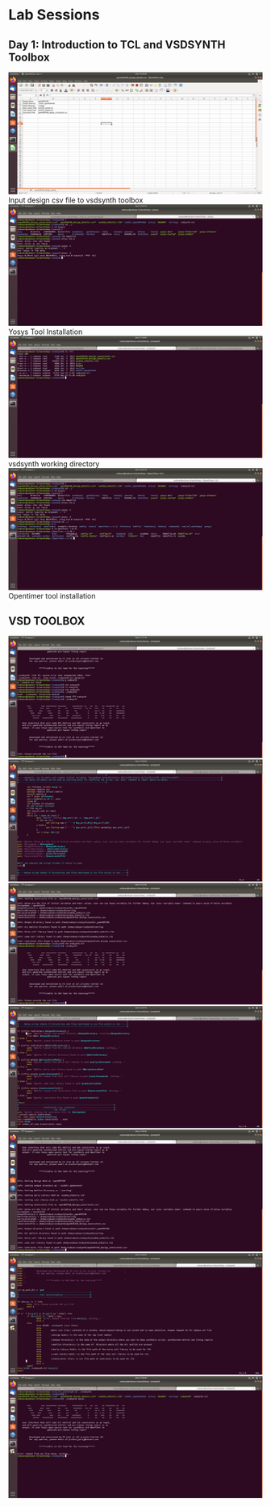 # Lab Sessions 

## Day 1: Introduction to TCL and VSDSYNTH Toolbox

 ![image](figures/day0/day_0_csv)
			   Input design csv file to vsdsynth toolbox
 ![image](figures/day0/yosys_day0.png)
                           Yosys Tool Installation
 ![image](figures/day0/day_0_directory.png)
			   vsdsynth working directory 
 ![image](figures/day0/opentimer_day0.png)
		           Opentimer tool installation
 
## VSD TOOLBOX
  ![image](figures/day0/vsdtoolbox_day0.png)
  ![image](figures/day0/day_1_vsdsynth_0.1.png)
  ![image](figures/day0/day_1_vsdsynth_0.1_2.png)
  ![image](figures/day0/day_1_vsdsynth_0.png)
  ![image](figures/day0/day_1_vsdsynth_1.png)
  ![image](figures/day0/day_1_vsdsynth_2.1.png)
  ![image](figures/day0/day_1_vsdsynth_2.png)



  
